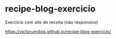 # recipe-blog-exercicio
Exercício com site de receita (não responsivo)

https://victorumdois.github.io/recipe-blog-exercicio/
